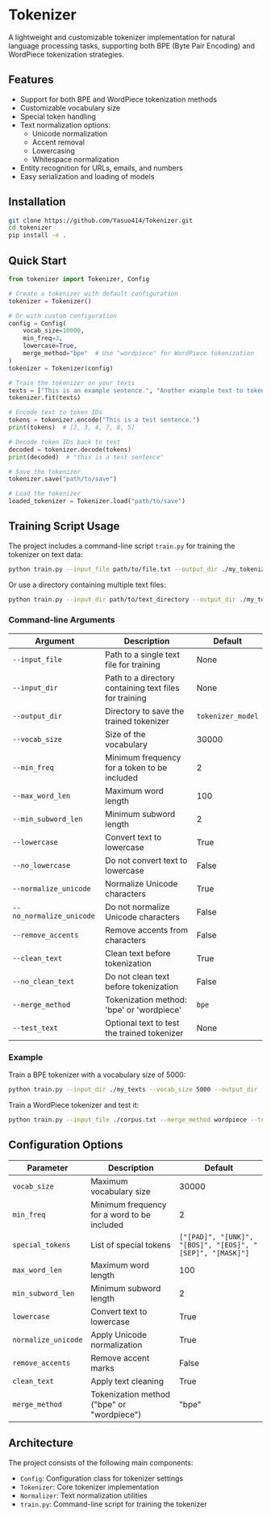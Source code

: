 # Tokenizer

A lightweight and customizable tokenizer implementation for natural language processing tasks, supporting both BPE (Byte Pair Encoding) and WordPiece tokenization strategies.

## Features

- Support for both BPE and WordPiece tokenization methods
- Customizable vocabulary size
- Special token handling
- Text normalization options:
  - Unicode normalization
  - Accent removal
  - Lowercasing
  - Whitespace normalization
- Entity recognition for URLs, emails, and numbers
- Easy serialization and loading of models

## Installation

```bash
git clone https://github.com/Yasuo414/Tokenizer.git
cd tokenizer
pip install -e .
```

## Quick Start

```python
from tokenizer import Tokenizer, Config

# Create a tokenizer with default configuration
tokenizer = Tokenizer()

# Or with custom configuration
config = Config(
    vocab_size=10000,
    min_freq=3,
    lowercase=True,
    merge_method="bpe"  # Use "wordpiece" for WordPiece tokenization
)
tokenizer = Tokenizer(config)

# Train the tokenizer on your texts
texts = ["This is an example sentence.", "Another example text to tokenize."]
tokenizer.fit(texts)

# Encode text to token IDs
tokens = tokenizer.encode("This is a test sentence.")
print(tokens)  # [2, 3, 4, 7, 8, 5]

# Decode token IDs back to text
decoded = tokenizer.decode(tokens)
print(decoded)  # "this is a test sentence"

# Save the tokenizer
tokenizer.save("path/to/save")

# Load the tokenizer
loaded_tokenizer = Tokenizer.load("path/to/save")
```

## Training Script Usage

The project includes a command-line script `train.py` for training the tokenizer on text data:

```bash
python train.py --input_file path/to/file.txt --output_dir ./my_tokenizer
```

Or use a directory containing multiple text files:

```bash
python train.py --input_dir path/to/text_directory --output_dir ./my_tokenizer
```

### Command-line Arguments

| Argument | Description | Default |
|----------|-------------|---------|
| `--input_file` | Path to a single text file for training | None |
| `--input_dir` | Path to a directory containing text files for training | None |
| `--output_dir` | Directory to save the trained tokenizer | `tokenizer_model` |
| `--vocab_size` | Size of the vocabulary | 30000 |
| `--min_freq` | Minimum frequency for a token to be included | 2 |
| `--max_word_len` | Maximum word length | 100 |
| `--min_subword_len` | Minimum subword length | 2 |
| `--lowercase` | Convert text to lowercase | True |
| `--no_lowercase` | Do not convert text to lowercase | False |
| `--normalize_unicode` | Normalize Unicode characters | True |
| `--no_normalize_unicode` | Do not normalize Unicode characters | False |
| `--remove_accents` | Remove accents from characters | False |
| `--clean_text` | Clean text before tokenization | True |
| `--no_clean_text` | Do not clean text before tokenization | False |
| `--merge_method` | Tokenization method: 'bpe' or 'wordpiece' | `bpe` |
| `--test_text` | Optional text to test the trained tokenizer | None |

### Example

Train a BPE tokenizer with a vocabulary size of 5000:

```bash
python train.py --input_dir ./my_texts --vocab_size 5000 --output_dir ./my_tokenizer
```

Train a WordPiece tokenizer and test it:

```bash
python train.py --input_file ./corpus.txt --merge_method wordpiece --test_text "This is a test sentence"
```

## Configuration Options

| Parameter | Description | Default |
|-----------|-------------|---------|
| `vocab_size` | Maximum vocabulary size | 30000 |
| `min_freq` | Minimum frequency for a word to be included | 2 |
| `special_tokens` | List of special tokens | `["[PAD]", "[UNK]", "[BOS]", "[EOS]", "[SEP]", "[MASK]"]` |
| `max_word_len` | Maximum word length | 100 |
| `min_subword_len` | Minimum subword length | 2 |
| `lowercase` | Convert text to lowercase | True |
| `normalize_unicode` | Apply Unicode normalization | True |
| `remove_accents` | Remove accent marks | False |
| `clean_text` | Apply text cleaning | True |
| `merge_method` | Tokenization method ("bpe" or "wordpiece") | "bpe" |

## Architecture

The project consists of the following main components:

- `Config`: Configuration class for tokenizer settings
- `Tokenizer`: Core tokenizer implementation
- `Normalizer`: Text normalization utilities
- `train.py`: Command-line script for training the tokenizer

